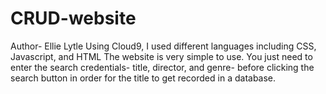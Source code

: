 # CRUD-website
Author- Ellie Lytle
Using Cloud9, I used different languages including CSS, Javascript, and HTML
The website is very simple to use. You just need to enter the search credentials- title, director, and genre- before clicking the search button in order for the title to get recorded in a database. 
